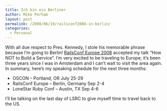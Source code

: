 ```yaml
---
title: Ich bin ein Berliner
author: Mike Perham
layout: post
permalink: /2008/06/19/railsconf2008-in-berlin/
categories:
  - Personal
---
```

With all due respect to Pres. Kennedy, I stole his memorable phrase because I&#8217;m going to Berlin! [RailsConf Europe 2008][1] accepted my talk &#8220;How NOT to Build a Service&#8221;. I&#8217;m very excited to be traveling to Europe; it&#8217;s been three years since I was in Amsterdam and I can&#8217;t wait to visit the area again. In summary, here&#8217;s my speaking schedule for the next three months:

*   OSCON &#8211; Portland, OR July 25-29
*   RailsConf Europe &#8211; Berlin, Germany Sep 2-4
*   LoneStar Ruby Conf &#8211; Austin, TX Sep 4-6

I&#8217;ll be talking on the last day of LSRC to give myself time to travel back to the US.

 [1]: http://en.oreilly.com/railseurope2008/